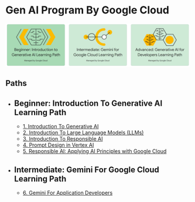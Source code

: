 # Gen AI Program By Google Cloud
![alt text](/assets/image.png)

## Paths

- ## Beginner: Introduction To Generative AI Learning Path

  - [1. Introduction To Generative AI](/learning/1.md)
  - [2. Introduction To Large Language Models (LLMs)](/learning/2.md)
  - [3. Introduction To Responsible AI](/learning/3.md)
  - [4. Prompt Design in Vertex AI](/learning/4.md)
  - [5. Responsible AI: Applying AI Principles with Google Cloud](/learning/5.md)

- ## Intermediate: Gemini For Google Cloud Learning Path

  - [6. Gemini For Application Developers](/learning/6.md)
